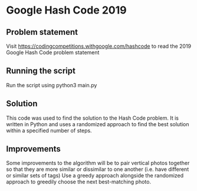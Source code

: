 # Google Hash Code 2019

## Problem statement 
Visit https://codingcompetitions.withgoogle.com/hashcode to read the 2019 Google Hash Code problem statement

## Running the script
Run the script using 
python3 main.py <inputfile> <outputfile> 

## Solution
This code was used to find the solution to the Hash Code problem. It is written in Python and uses a randomized approach to find the best solution within a specified number of steps.

## Improvements
Some improvements to the algorithm will be to pair vertical photos together so that they are more similar or dissimilar to one another (i.e. have different or similar sets of tags)
Use a greedy approach alongside the randomized approach to greedily choose the next best-matching photo.
